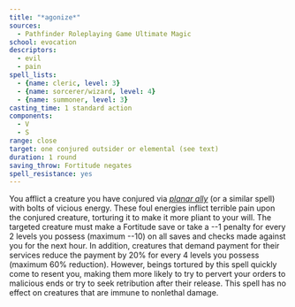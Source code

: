 ```yaml
---
title: "*agonize*"
sources:
  - Pathfinder Roleplaying Game Ultimate Magic
school: evocation
descriptors:
  - evil
  - pain
spell_lists:
  - {name: cleric, level: 3}
  - {name: sorcerer/wizard, level: 4}
  - {name: summoner, level: 3}
casting_time: 1 standard action
components:
  - V
  - S
range: close
target: one conjured outsider or elemental (see text)
duration: 1 round
saving_throw: Fortitude negates
spell_resistance: yes
---
```


You afflict a creature you have conjured via [*planar ally*](/spells/planar-ally/) (or a similar spell) with bolts of vicious energy. These foul energies inflict terrible pain upon the conjured creature, torturing it to make it more pliant to your will. The targeted creature must make a Fortitude save or take a --1 penalty for every 2 levels you possess (maximum --10) on all saves and checks made against you for the next hour. In addition, creatures that demand payment for their services reduce the payment by 20% for every 4 levels you possess (maximum 60% reduction). However, beings tortured by this spell quickly come to resent you, making them more likely to try to pervert your orders to malicious ends or try to seek retribution after their release. This spell has no effect on creatures that are immune to nonlethal damage.

